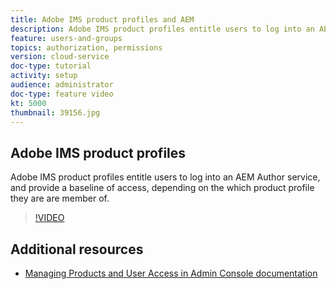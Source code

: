```yaml
---
title: Adobe IMS product profiles and AEM
description: Adobe IMS product profiles entitle users to log into an AEM Author service, and provide a baseline of access, depending on the which product profile they are are member of.
feature: users-and-groups
topics: authorization, permissions
version: cloud-service
doc-type: tutorial
activity: setup
audience: administrator
doc-type: feature video
kt: 5000
thumbnail: 39156.jpg
---
```


## Adobe IMS product profiles

Adobe IMS product profiles entitle users to log into an AEM Author service, and provide a baseline of access, depending on the which product profile they are are member of.

>[!VIDEO](https://video.tv.adobe.com/v/39156/?quality=12&learn=on)

## Additional resources

+ [Managing Products and User Access in Admin Console documentation](https://docs.adobe.com/content/help/en/experience-manager-cloud-service/security/ims-support.html#managing-products-and-user-access-in-admin-console)

